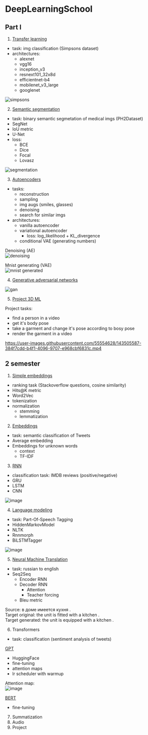 # DeepLearningSchool

## Part I
    
1. [Transfer learning](https://nbviewer.org/github/Uniholder/DeepLearningSchool/blob/main/1_semester/8_CNN_HW_Kaggle_Simpsons/simpsons_transfer_learning.ipynb)
- task: img classification (Simpsons dataset)
- architectures:
  - alexnet
  - vgg16
  - inception_v3
  - resnext101_32x8d
  - efficientnet-b4
  - mobilenet_v3_large
  - googlenet
  
![simpsons](https://user-images.githubusercontent.com/55554628/143505895-1204d560-b27c-489e-81c8-dcb4bf837ccf.png)

      
2. [Semantic segmentation](https://nbviewer.org/github/Uniholder/DeepLearningSchool/blob/main/1_semester/9_Semantic_segmentation/%5Bhw%5Dsemantic_segmentation.ipynb)
  - task: binary semantic segmetation of medical imgs (PH2Dataset)
  - SegNet
  - IoU metric
  - U-Net
  - loss:
    - BCE
    - Dice
    - Focal
    - Lovasz

![segmentation](https://user-images.githubusercontent.com/55554628/143505906-174e823b-2c61-4833-b1da-b5c185701e5f.png)

    
3. [Autoencoders](https://github.com/Uniholder/DeepLearningSchool/blob/main/1_semester/12_Autoencoders/%5Bhw%5Dautoencoders.ipynb)
  - tasks:
    - reconstruction
    - sampling
    - img augs (smiles, glasses)
    - denoising
    - search for similar imgs
  - architectures:
    - vanilla autoencoder
    - variational autoencoder
      - loss: log_likelihood + KL_divergence
    - conditional VAE (generating numbers)

Denoising (AE)<br>
![denoising](https://user-images.githubusercontent.com/55554628/143505917-1db1f258-999f-42bb-9584-3907423b71d9.png)

Mnist generating (VAE)<br>
![mnist generated](https://user-images.githubusercontent.com/55554628/143505926-31db242b-2181-4869-b5f6-927772b2c63e.png)
    
4. [Generative adversarial networks](http://nbviewer.ipython.org/urls/raw.github.com/Uniholder/DeepLearningSchool/main/1_semester/13_GAN/%5Bhw%5Dgan.ipynb)

![gan](https://user-images.githubusercontent.com/55554628/143505934-cd9f0ce7-d635-4975-901f-5a8ab1cc325b.png)

5. [Project 3D ML](https://nbviewer.org/github/Uniholder/DeepLearningSchool/blob/main/1_semester/14_3D_ML_project/Project/Project.ipynb)

Project tasks:
  - find a person in a video
  - get it's body pose
  - take a garment and change it's pose according to bosy pose
  - render the garment in a video

https://user-images.githubusercontent.com/55554628/143505587-384f7cdd-b4f1-4096-9707-e968cbf6831c.mp4


## 2 semester

1. [Simple embeddings](http://nbviewer.ipython.org/urls/raw.github.com/Uniholder/DeepLearningSchool/main/2_semester/1_NLP/%5Bhomework%5Dsimple_embeddings.ipynb)
  - ranking task (Stackoverflow questions, cosine similarity)
  - Hits@K metric
  - Word2Vec
  - tokenization
  - normalization
    - stemming
    - lemmatization

2. [Embeddings](https://nbviewer.org/github/Uniholder/DeepLearningSchool/blob/main/2_semester/2_Embeddings/%5Bhomework%5Dembeddings.ipynb)
  - task: semantic classification of Tweets
  - Average embedding
  - Embeddings for unknown words
    - context
    - TF-IDF
    
3. [RNN](https://nbviewer.org/github/Uniholder/DeepLearningSchool/blob/main/2_semester/3_RNN/%5Bhomework%5Dclassification.ipynb)
  - classification task: IMDB reviews (positive/negative)
  - GRU
  - LSTM
  - CNN

![image](https://user-images.githubusercontent.com/55554628/143505856-289a712c-8cff-4f9b-9e32-8622d46a51a2.png)

  
4. [Language modeling](https://nbviewer.org/github/Uniholder/DeepLearningSchool/blob/main/2_semester/4_Language_modelling/%5Bhomework%5Dlanguage_model.ipynb)
  - task: Part-Of-Speech Tagging
  - HiddenMarkovModel
  - NLTK
  - Rnnmorph
  - BiLSTMTagger
 
 ![image](https://user-images.githubusercontent.com/55554628/143506007-86b48195-2db0-4fda-a9de-b63bd89ac123.png)
  
5. [Neural Machine Translation](https://nbviewer.org/github/Uniholder/DeepLearningSchool/blob/main/2_semester/5_NMT/%5Bhomework%5DNeuralMachineTranslation.ipynb)
  - task: russian to english
  - Seq2Seq
    - Encoder RNN
    - Decoder RNN
      - Attention
      - Teacher forcing
    - Bleu metric
  
Source: в доме имеется кухня .<br>
Target original: the unit is fitted with a kitchen .<br>
Target generated: the unit is equipped with a kitchen .<br>
  
6. Transformers
  - task: classification (sentiment analysis of tweets)
  
[GPT](https://nbviewer.org/github/Uniholder/DeepLearningSchool/blob/main/2_semester/6_Transformers/%5Bhomework_part1%5DGPT.ipynb)
  - HuggingFace
  - fine-tuning
  - attention maps
  - lr scheduler with warmup

Attention map:<br>
![image](https://user-images.githubusercontent.com/55554628/143506221-2153eebd-2b55-461f-b37e-0fee547064d4.png)
  
[BERT](https://nbviewer.org/github/Uniholder/DeepLearningSchool/blob/main/2_semester/6_Transformers/%5Bhomework_part2%5DBERT_for_text_classification.ipynb)
  - fine-tuning
  
7. Summatization
8. Audio
9. Project
